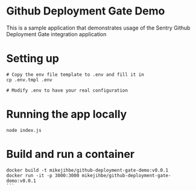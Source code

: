 # Github Deployment Gate Demo

This is a sample application that demonstrates usage of the Sentry Github Deployment Gate integration application

# Setting up

```
# Copy the env file template to .env and fill it in
cp .env.tmpl .env

# Modify .env to have your real configuration
```

# Running the app locally

`node index.js`

# Build and run a container
````
docker build -t mikejihbe/github-deployment-gate-demo:v0.0.1
docker run -it -p 3000:3000 mikejihbe/github-deployment-gate-demo:v0.0.1
```